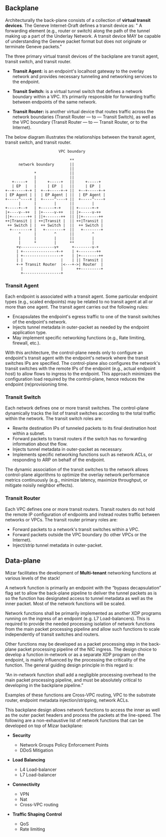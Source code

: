 
## Backplane

Architecturally the back-plane consists of a collection of **virtual transit devices**. The Geneve Internet-Draft defines a transit device as: " A forwarding element (e.g., router or switch) along the path of the tunnel making up a part of the Underlay Network.  A transit device MAY be capable of understanding the Geneve packet format but does not originate or terminate Geneve packets."

The three primary virtual transit devices of the backplane are transit agent, transit switch, and transit router.

* **Transit Agent:** is an endpoint's localhost gateway to the overlay network and provides necessary tunneling and networking services to the endpoint.

* **Transit Switch:** is a virtual tunnel switch that defines a network boundary within a VPC. It’s primarily responsible for forwarding traffic between endpoints of the same network.

* **Transit Router:** is another virtual device that routes traffic across the network boundaries (Transit Router — to — Transit Switch), as well as the VPC boundary (Transit Router — to — Transit Router, or to the Internet).

The below diagram illustrates the relationships between the transit agent, transit switch, and transit router.

```
                        VPC boundary

                             **
      network boundary       ||
                             ||
             *               ||
             |               ||
   +-----+   |     +-----+   ||     +-----+
   | EP  |   |     | EP  |   ||     | EP  |
+--+-----+-+ |  +--+-----+-+ ||  +--+-----+-+
| EP Agent | |  | EP Agent | ||  | EP Agent |
+-----^----+ |  +-----^----+ ||  +-----^----+
      |      |        |      ||        |
+-----+--+   | +------+-+    || +------+-+
|+----v--++  | |+-----v-++   || |+-----v-++
||+-------++ | ||+-------++  || ||+-------++
++|Transit | | ++|Transit |  || ++|Transit |
 ++ Switch | |  ++ Switch |  ||  ++ Switch |
  +--------+ |   +--------+  ||   +--------+
      ^      |        ^      ||        ^
      |      |        |      ||        |
      |      *        |      **        |
     +v---------------v+      +--------v-+
     | +---------------+-+    | +--------++
     | +-----------------+    | |+--------++
     | |                 |    | || Transit |
     +-+ Transit Router  |<---+->| Router  |
       |                 |      ++---------+
       +-----------------+
```

### Transit Agent

Each endpoint is associated with a transit agent. Some particular endpoint types (e.g., scaled endpoints) may be related to no transit agent at all or more than one agent. The transit agent carries out the following rules:

* Encapsulates the endpoint's egress traffic to one of the transit switches of the endpoint's network.
* Injects tunnel metadata in outer-packet as needed by the endpoint application type.
* May implement specific networking functions (e.g., Rate limiting, firewall, etc.).

With this architecture, the control-plane needs only to configure an endpoint's transit agent with the endpoint's network where the transit switches IPs are specified. The control-plane also configures the network's transit switches with the remote IPs of the endpoint (e.g., actual endpoint host) to allow flows to ingress to the endpoint.  This approach minimizes the configuration load required by the control-plane, hence reduces the endpoint (re)provisioning time.

### Transit Switch

Each network defines one or more transit switches. The control-plane dynamically tracks the list of transit switches according to the total traffic within the network. The transit switch roles are:

* Rewrite destination IPs of tunneled packets to its final destination host within a subnet.
* Forward packets to transit routers if the switch has no forwarding information about the flow.
* Injects tunnel metadata in outer-packet as necessary.
* Implements specific networking functions such as network ACLs, or responding to ARP on behalf of the endpoint.

The dynamic association of the transit switches to the network allows control-plane algorithms to optimize the overlay network performance metrics continuously (e.g., minimize latency, maximize throughput, or mitigate noisily neighbor effects).

### Transit Router

Each VPC defines one or more transit routers. Transit routers do not hold the remote IP configuration of endpoints and instead routes traffic between networks or VPCs. The transit router primary roles are:

* Forward packets to a network's transit switches within a VPC.
* Forward packets outside the VPC boundary (to other VPCs or the Internet).
* Inject/strip tunnel metadata in outer-packet.

## Data-plane

Mizar facilitates the development of **Multi-tenant** networking functions at various levels of the stack!

A network function is primarily an endpoint with the “bypass decapsulation” flag set to allow the back-plane pipeline to deliver the tunnel packets as is so the function has designated access to tunnel metadata as well as the inner packet. Most of the network functions will be scaled.

Network functions shall be primarily implemented as another XDP programs running on the ingress of an endpoint (e.g. L7 Load-balancers). This is required to provide the needed processing isolation of network functions from the main packet processing pipeline and allow such functions to scale independently of transit switches and routers.

Other functions may be developed as a packet processing step in the back-plane packet processing pipeline of the NIC ingress. The design choice to develop a function in-network or as a separate XDP program on the endpoint, is mainly influenced by the processing the criticality of the function. The general guiding design principle in this regard is:

“An in-network function shall add a negligible processing overhead to the main packet processing pipeline, and must be absolutely critical to developing in the backplane pipeline.”

Examples of these functions are Cross-VPC routing, VPC to the substrate router, endpoint metadata injection/stripping, network ACLs.

This backplane design allows network functions to access the inner as well as the outer packet headers and process the packets at the line-speed. The following are a non-exhaustive list of network functions that can be developed on top of Mizar backplane:

* **Security**
   - Network Groups Policy Enforcement Points
   - DDoS Mitigation

* **Load Balancing**
   - L4 Load-balancer
   - L7 Load-balancer

* **Connectivity**
   - VPN
   - Nat
   - Cross-VPC routing


* **Traffic Shaping Control**
   - QoS
   - Rate limiting
